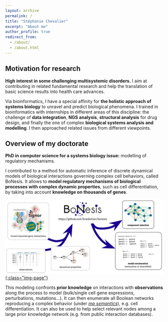 ```yaml
---
layout: archive
permalink: /
title: "Stéphanie Chevalier"
excerpt: "About me"
author_profile: true
redirect_from:
  - /about/
  - /about.html
---
```


## Motivation for research

**High interest in some challenging multisystemic disorders.**
I aim at contributing in related fundamental research and help the translation of basic science results into health care advances.

Via bioinformatics, I have a special affinity for **the holistic approach of systems biology** to unravel and predict biological phenomena.
I trained in bioinformatics with internships in different areas of this discipline: the challenge of **data integration**, **NGS analysis**, **structural analysis** for drug design, and finally the one of complex **biological systems analysis and modelling**. I then approached related issues from different viewpoints.

## Overview of my doctorate

**PhD in computer science for a systems biology issue:** <important>modelling of regulatory mechanisms</important>.

I contributed to <important>a method for automatic inference of discrete dynamical models of biological interactions</important> governing complex cell behaviors, called <important>BoNesis</important>.
It allows to **model regulatory mechanisms of biological processes with complex dynamic properties**, such as cell differentiation, by taking into account **knowledge on thousands of genes**.

[![BoNesis-principle](../images/bonesis_principle.png){:class="img-page"}](https://github.com/bnediction/bonesis)

This modeling confronts **prior knowledge** on interactions with **observations** along the process to model (bulk/single cell gene expressions, perturbations, mutations...). It can then <important>enumerate all Boolean networks reproducing a complex behavior</important> (under _[mp semantics](https://hal.archives-ouvertes.fr/hal-01864693v2/document)_), e.g. cell differentiation. It can also be used to help <important>select relevant nodes among a large prior knowledge network</important> (e.g. from public interaction databases).
